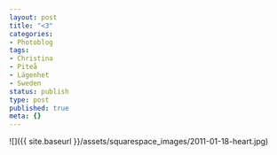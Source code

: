 ```yaml
---
layout: post
title: "<3"
categories:
- Photoblog
tags:
- Christina
- Piteå
- Lägenhet
- Sweden
status: publish
type: post
published: true
meta: {}
---
```


![]({{ site.baseurl }}/assets/squarespace_images/2011-01-18-heart.jpg)
